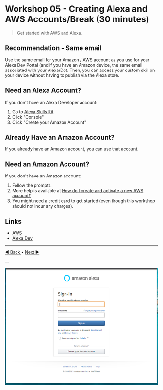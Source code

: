 # Workshop 05 - Creating Alexa and AWS Accounts/Break (30 minutes) 

> Get started with AWS and Alexa. 

## Recommendation - Same email

Use the same email for your Amazon / AWS account as you use for your Alexa Dev Portal 
(and if you have an Amazon device, the same email associated with your Alexa/Dot.
Then, you can access your custom skill on your device without having to publish via the Alexa store.

## Need an Alexa Account?

If you don't have an Alexa Developer account:

1. Go to [Alexa Skills Kit](https://developer.amazon.com/en-US/alexa/alexa-skills-kit/)
2. Click "Console"
3. Click "Create your Amazon Account"

## Already Have an Amazon Account?

If you already have an Amazon account, you can use that account. 

## Need an Amazon Account?

If you don't have an Amazon account:

1. Follow the prompts. 
2. More help is available at [How do I create and activate a new AWS account?](https://aws.amazon.com/premiumsupport/knowledge-center/create-and-activate-aws-account/)
3. You might need a credit card to get started (even though this workshop should not incur any charges). 

## Links

- [AWS](https://aws.amazon.com/)
- [Alexa Dev](https://developer.amazon.com/alexa/console/ask)

---

[:arrow_backward: Back ](./workshop-04.md) • [ Next :arrow_forward:](./workshop-06.md)

--

![Alexa Sign In OR Create Account](./images/alexa-signin-or-create-account.PNG)

